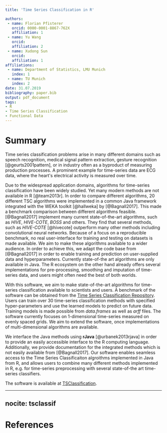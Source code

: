 ```yaml
---
title: 'Time Series Classification in R'

authors:
 - name: Florian Pfisterer
   orcid: 0000-0001-8867-762X
   affiliation: 1
 - name: Yu Wang
   orcid:
   affiliation: 2
 - name: Xudong Sun
   orcid:
   affiliation: 1
affiliations:
 - name: Department of Statistics, LMU Munich
   index: 1
 - name: TU Munich
   index: 2
date: 31.07.2019
bibliography: paper.bib
output: pdf_document
tags:
- R
- Time Series Classification
- Functional Data
---
```


# Summary
Time series classification problems arise in many different domains such as speech recognition, medical signal pattern extraction, gesture recognition [@geurts2001pattern], or in industry often as a byproduct of measuring production processes.
A prominent example for time-series data are ECG data, where the heart's electrical activity is measured over time.

Due to the widespread application domains, algorithms for time-series classification have been widely studied.
Yet many modern methods are not available in R [@team2013r].
In order to compare different algorithms, 20 different TSC algorithms were implemented in a common Java framework integrated with the WEKA toolkit [@hallweka] by [@Bagnall2017].
This made a benchmark comparison between different algorithms feasible.
[@Bagnall2017] implement many current state-of-the-art algorithms, such as *HIVE*, *HIVE-COTE*, *BOSS* and others.
They find that several methods, such as *HIVE-COTE* [@hivecote] outperform many other methods including convolutional neural networks.
Because of a focus on a reproducible benchmark, no real user-interface for training and testing on datasets is made available.
We aim to make these algorithms available to a wider audience.
In order to achieve this, we adapt the code base from [@Bagnall2017] in order to enable training and prediction on user-supplied data and hyperparameters.
Currently state-of-the art algorithms are only available in Java.
The R ecosystem on the other hand already offers several implementations for pre-processing, smoothing and imputation of time-series data, and users might often need the best of both worlds.

With this software, we aim to make state-of-the-art algorithms for time-series classification available to scientists and users. A benchmark of the software can be obtained from the [Time Series Classification Repository](http://timeseriesclassification.com/).
Users can train over 30 time-series classification methods with specified hyper-parameters and use the learned models to predict on future data.
Training models is made possible from *data.frames* as well as *arff* files.
The software currently focuses on 1-dimensional time-series measured on evenly spaced grids.
We aim to extend the software, once implementations of multi-dimensional algorithms are available.

We interface the Java methods using **rJava** [@urbanek2013rjava] in order to provide an easily accessible interface to the R computing language.
Additionally, we provide documentation for the integrated methods which is not easily available from [@Bagnall2017].
Our software enables seamless access to the Time Series Classificaiton algroithms implemented in Java from R, and allows users to combine many different methods implemented in R, e.g. for time-series preprocessing with several state-of-the art time-series classifiers.

The software is available at [TSClassification](https://github.com/compstat-lmu/TSClassification).

---
nocite: tsclassif
---

# References



